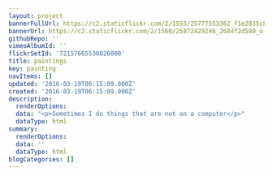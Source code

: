 ```yaml
---
layout: project
bannerFullUrl: https://c2.staticflickr.com/2/1553/25777553362_f1e2835c8f_b.jpg
bannerUrl: https://c2.staticflickr.com/2/1560/25872429246_2684f2d580_o.jpg
githubRepo: ''
vimeoAlbumId: ''
flickrSetId: '72157665530826000'
title: paintings
key: painting
navItems: []
updated: '2016-03-19T06:15:09.000Z'
created: '2016-03-19T06:15:09.000Z'
description:
  renderOptions: 
  data: "<p>Sometimes I do things that are not on a computer</p>"
  dataType: html
summary:
  renderOptions: 
  data: ''
  dataType: html
blogCategories: []
---
```

